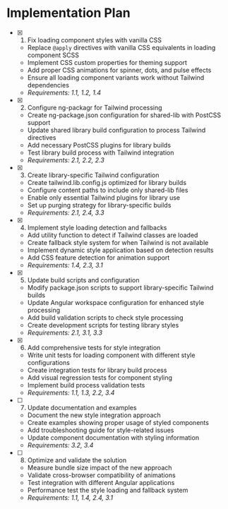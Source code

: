 # Implementation Plan

- [x] 1. Fix loading component styles with vanilla CSS
  - Replace `@apply` directives with vanilla CSS equivalents in loading component SCSS
  - Implement CSS custom properties for theming support
  - Add proper CSS animations for spinner, dots, and pulse effects
  - Ensure all loading component variants work without Tailwind dependencies
  - _Requirements: 1.1, 1.2, 1.4_

- [x] 2. Configure ng-packagr for Tailwind processing
  - Create ng-package.json configuration for shared-lib with PostCSS support
  - Update shared library build configuration to process Tailwind directives
  - Add necessary PostCSS plugins for library builds
  - Test library build process with Tailwind integration
  - _Requirements: 2.1, 2.2, 2.3_

- [x] 3. Create library-specific Tailwind configuration
  - Create tailwind.lib.config.js optimized for library builds
  - Configure content paths to include only shared-lib files
  - Enable only essential Tailwind plugins for library use
  - Set up purging strategy for library-specific builds
  - _Requirements: 2.1, 2.4, 3.3_

- [x] 4. Implement style loading detection and fallbacks
  - Add utility function to detect if Tailwind classes are loaded
  - Create fallback style system for when Tailwind is not available
  - Implement dynamic style application based on detection results
  - Add CSS feature detection for animation support
  - _Requirements: 1.4, 2.3, 3.1_

- [x] 5. Update build scripts and configuration
  - Modify package.json scripts to support library-specific Tailwind builds
  - Update Angular workspace configuration for enhanced style processing
  - Add build validation scripts to check style processing
  - Create development scripts for testing library styles
  - _Requirements: 2.1, 3.1, 3.3_

- [x] 6. Add comprehensive tests for style integration
  - Write unit tests for loading component with different style configurations
  - Create integration tests for library build process
  - Add visual regression tests for component styling
  - Implement build process validation tests
  - _Requirements: 1.1, 1.3, 2.2, 3.4_

- [ ] 7. Update documentation and examples
  - Document the new style integration approach
  - Create examples showing proper usage of styled components
  - Add troubleshooting guide for style-related issues
  - Update component documentation with styling information
  - _Requirements: 3.2, 3.4_

- [ ] 8. Optimize and validate the solution
  - Measure bundle size impact of the new approach
  - Validate cross-browser compatibility of animations
  - Test integration with different Angular applications
  - Performance test the style loading and fallback system
  - _Requirements: 1.1, 1.4, 2.4, 3.1_